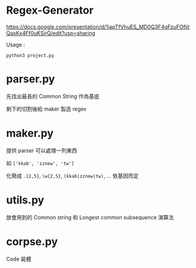 # Regex-Generator

https://docs.google.com/presentation/d/1iapTfVhuES_MD0Q3F4gFzuFOfiitQasKx4Ff0uKSirQ/edit?usp=sharing

Usage : 

```
python3 project.py
```

# parser.py

先找出最長的 Common String 作為基底

剩下的切割後給 maker 製造 regex

# maker.py 

提供 parser 可以處理一列東西

如 `['kkab', 'zznew', 'tw']`

化簡成 `.{2,5}`, `\w{2,5}`, `(kkab|zznew|tw)`, ... 依基因而定

# utils.py

放會用到的 Common string 和 Longest common subsequence 演算法 

# corpse.py 

Code 屍體